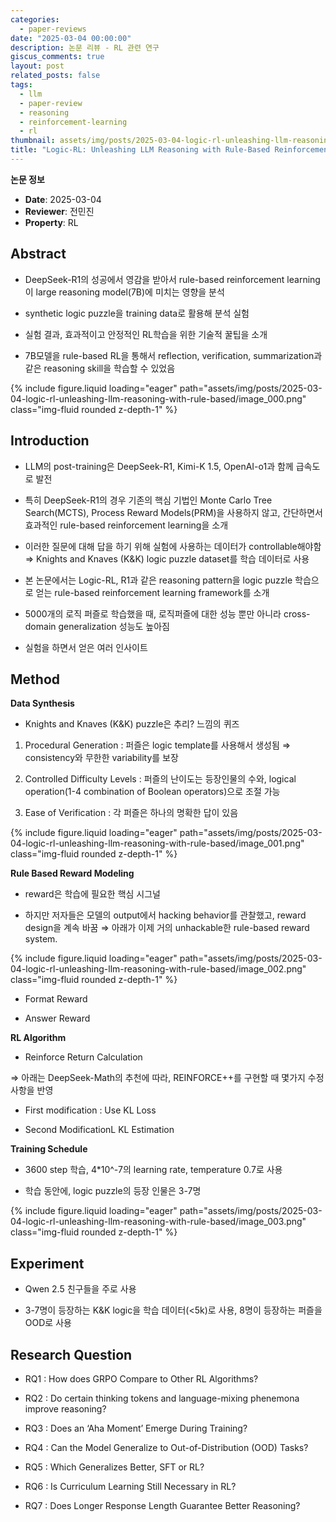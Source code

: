 ```yaml
---
categories:
  - paper-reviews
date: "2025-03-04 00:00:00"
description: 논문 리뷰 - RL 관련 연구
giscus_comments: true
layout: post
related_posts: false
tags:
  - llm
  - paper-review
  - reasoning
  - reinforcement-learning
  - rl
thumbnail: assets/img/posts/2025-03-04-logic-rl-unleashing-llm-reasoning-with-rule-based/thumbnail.jpg
title: "Logic-RL: Unleashing LLM Reasoning with Rule-Based Reinforcement Learning"
---
```


**논문 정보**

- **Date**: 2025-03-04
- **Reviewer**: 전민진
- **Property**: RL

## Abstract

- DeepSeek-R1의 성공에서 영감을 받아서 rule-based reinforcement learning이 large reasoning model(7B)에 미치는 영향을 분석

- synthetic logic puzzle을 training data로 활용해 분석 실험

- 실험 결과, 효과적이고 안정적인 RL학습을 위한 기술적 꿀팁을 소개

- 7B모델을 rule-based RL을 통해서 reflection, verification, summarization과 같은 reasoning skill을 학습할 수 있었음

{% include figure.liquid loading="eager" path="assets/img/posts/2025-03-04-logic-rl-unleashing-llm-reasoning-with-rule-based/image_000.png" class="img-fluid rounded z-depth-1" %}

## Introduction

- LLM의 post-training은 DeepSeek-R1, Kimi-K 1.5, OpenAI-o1과 함께 급속도로 발전

- 특히 DeepSeek-R1의 경우 기존의 핵심 기법인 Monte Carlo Tree Search(MCTS), Process Reward Models(PRM)을 사용하지 않고, 간단하면서 효과적인 rule-based reinforcement learning을 소개

- 이러한 질문에 대해 답을 하기 위해 실험에 사용하는 데이터가 controllable해야함 ⇒ Knights and Knaves (K&K) logic puzzle dataset를 학습 데이터로 사용

- 본 논문에서는 Logic-RL, R1과 같은 reasoning pattern을 logic puzzle 학습으로 얻는 rule-based reinforcement learning framework를 소개

- 5000개의 로직 퍼즐로 학습했을 때, 로직퍼즐에 대한 성능 뿐만 아니라 cross-domain generalization 성능도 높아짐

- 실험을 하면서 얻은 여러 인사이트

## Method

**Data Synthesis**

- Knights and Knaves (K&K) puzzle은 추리? 느낌의 퀴즈

1. Procedural Generation : 퍼즐은 logic template를 사용해서 생성됨 ⇒ consistency와 무한한 variability를 보장

1. Controlled Difficulty Levels : 퍼즐의 난이도는 등장인물의 수와, logical operation(1-4 combination of Boolean operators)으로 조절 가능

1. Ease of Verification : 각 퍼즐은 하나의 명확한 답이 있음

{% include figure.liquid loading="eager" path="assets/img/posts/2025-03-04-logic-rl-unleashing-llm-reasoning-with-rule-based/image_001.png" class="img-fluid rounded z-depth-1" %}

**Rule Based Reward Modeling**

- reward은 학습에 필요한 핵심 시그널

- 하지만 저자들은 모델의 output에서 hacking behavior를 관찰했고, reward design을 계속 바꿈
  ⇒ 아래가 이제 거의 unhackable한 rule-based reward system.

{% include figure.liquid loading="eager" path="assets/img/posts/2025-03-04-logic-rl-unleashing-llm-reasoning-with-rule-based/image_002.png" class="img-fluid rounded z-depth-1" %}

- Format Reward

- Answer Reward

**RL Algorithm**

- Reinforce Return Calculation

⇒ 아래는 DeepSeek-Math의 추천에 따라, REINFORCE++를 구현할 때 몇가지 수정사항을 반영

- First modification : Use KL Loss

- Second ModificationL KL Estimation

**Training Schedule**

- 3600 step 학습, 4\*10^-7의 learning rate, temperature 0.7로 사용

- 학습 동안에, logic puzzle의 등장 인물은 3-7명

{% include figure.liquid loading="eager" path="assets/img/posts/2025-03-04-logic-rl-unleashing-llm-reasoning-with-rule-based/image_003.png" class="img-fluid rounded z-depth-1" %}

## Experiment

- Qwen 2.5 친구들을 주로 사용

- 3-7명이 등장하는 K&K logic을 학습 데이터(<5k)로 사용, 8명이 등장하는 퍼즐을 OOD로 사용

## Research Question

- RQ1 : How does GRPO Compare to Other RL Algorithms?

- RQ2 : Do certain thinking tokens and language-mixing phenemona improve reasoning?

- RQ3 : Does an ‘Aha Moment’ Emerge During Training?

- RQ4 : Can the Model Generalize to Out-of-Distribution (OOD) Tasks?

- RQ5 : Which Generalizes Better, SFT or RL?

- RQ6 : Is Curriculum Learning Still Necessary in RL?

- RQ7 : Does Longer Response Length Guarantee Better Reasoning?
